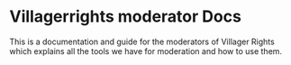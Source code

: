 # Villagerrights moderator Docs

This is a documentation and guide for the moderators of Villager Rights which explains all the tools we have for moderation and how to use them.

## 
